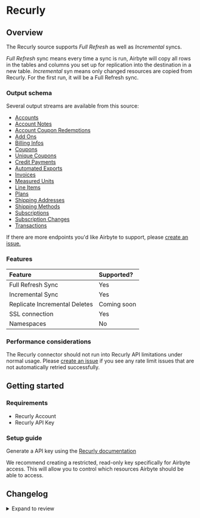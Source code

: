 # Recurly

## Overview

The Recurly source supports _Full Refresh_ as well as _Incremental_ syncs.

_Full Refresh_ sync means every time a sync is run, Airbyte will copy all rows in the tables and columns you set up for replication into the destination in a new table.
_Incremental_ syn means only changed resources are copied from Recurly. For the first run, it will be a Full Refresh sync.

### Output schema

Several output streams are available from this source:

- [Accounts](https://docs.recurly.com/docs/accounts)
- [Account Notes](https://docs.recurly.com/docs/accounts#account-notes)
- [Account Coupon Redemptions](https://docs.recurly.com/docs/coupons#redemptions)
- [Add Ons](https://docs.recurly.com/docs/plans#add-ons-1)
- [Billing Infos](https://docs.recurly.com/docs/accounts#billing-info)
- [Coupons](https://docs.recurly.com/docs/coupons)
- [Unique Coupons](https://docs.recurly.com/docs/bulk-unique-coupons)
- [Credit Payments](https://docs.recurly.com/docs/invoices)
- [Automated Exports](https://docs.recurly.com/docs/export-overview)
- [Invoices](https://docs.recurly.com/docs/invoices)
- [Measured Units](https://developers.recurly.com/api/v2021-02-25/index.html#tag/measured_unit)
- [Line Items](https://docs.recurly.com/docs/invoices#line-items)
- [Plans](https://docs.recurly.com/docs/plans)
- [Shipping Addresses](https://docs.recurly.com/docs/shipping-addresses)
- [Shipping Methods](https://docs.recurly.com/docs/shipping#shipping-methods)
- [Subscriptions](https://docs.recurly.com/docs/subscriptions)
- [Subscription Changes](https://docs.recurly.com/docs/change-subscription#subscription-changes)
- [Transactions](https://docs.recurly.com/docs/transactions)

If there are more endpoints you'd like Airbyte to support, please [create an issue.](https://github.com/airbytehq/airbyte/issues/new/choose)

### Features

| Feature                       | Supported?  |
| :---------------------------- | :---------- |
| Full Refresh Sync             | Yes         |
| Incremental Sync              | Yes         |
| Replicate Incremental Deletes | Coming soon |
| SSL connection                | Yes         |
| Namespaces                    | No          |

### Performance considerations

The Recurly connector should not run into Recurly API limitations under normal usage. Please [create an issue](https://github.com/airbytehq/airbyte/issues) if you see any rate limit issues that are not automatically retried successfully.

## Getting started

### Requirements

- Recurly Account
- Recurly API Key

### Setup guide

Generate a API key using the [Recurly documentation](https://docs.recurly.com/docs/api-keys#section-find-or-generate-your-api-key)

We recommend creating a restricted, read-only key specifically for Airbyte access. This will allow you to control which resources Airbyte should be able to access.

## Changelog

<details>
  <summary>Expand to review</summary>

| Version | Date       | Pull Request                                             | Subject                                                                              |
| :------ | :--------- | :------------------------------------------------------- | :----------------------------------------------------------------------------------- |
| 1.3.15 | 2025-03-29 | [56797](https://github.com/airbytehq/airbyte/pull/56797) | Update dependencies |
| 1.3.14 | 2025-03-22 | [56238](https://github.com/airbytehq/airbyte/pull/56238) | Update dependencies |
| 1.3.13 | 2025-03-08 | [55054](https://github.com/airbytehq/airbyte/pull/55054) | Update dependencies |
| 1.3.12 | 2025-02-23 | [54550](https://github.com/airbytehq/airbyte/pull/54550) | Update dependencies |
| 1.3.11 | 2025-02-15 | [54010](https://github.com/airbytehq/airbyte/pull/54010) | Update dependencies |
| 1.3.10 | 2025-02-08 | [53507](https://github.com/airbytehq/airbyte/pull/53507) | Update dependencies |
| 1.3.9 | 2025-02-01 | [52982](https://github.com/airbytehq/airbyte/pull/52982) | Update dependencies |
| 1.3.8 | 2025-01-25 | [52493](https://github.com/airbytehq/airbyte/pull/52493) | Update dependencies |
| 1.3.7 | 2025-01-18 | [51864](https://github.com/airbytehq/airbyte/pull/51864) | Update dependencies |
| 1.3.6 | 2025-01-11 | [51351](https://github.com/airbytehq/airbyte/pull/51351) | Update dependencies |
| 1.3.5 | 2024-12-28 | [50684](https://github.com/airbytehq/airbyte/pull/50684) | Update dependencies |
| 1.3.4 | 2024-12-21 | [50289](https://github.com/airbytehq/airbyte/pull/50289) | Update dependencies |
| 1.3.3 | 2024-12-14 | [49718](https://github.com/airbytehq/airbyte/pull/49718) | Update dependencies |
| 1.3.2 | 2024-12-12 | [49333](https://github.com/airbytehq/airbyte/pull/49333) | Update dependencies |
| 1.3.1 | 2024-12-11 | [49091](https://github.com/airbytehq/airbyte/pull/49091) | Starting with this version, the Docker image is now rootless. Please note that this and future versions will not be compatible with Airbyte versions earlier than 0.64 |
| 1.3.0 | 2024-11-13 | [48474](https://github.com/airbytehq/airbyte/pull/48474) | Remove definition and schema redundancy, update to latest CDK and make compatibility with builder |
| 1.2.0 | 2024-11-04 | [47290](https://github.com/airbytehq/airbyte/pull/47290) | Migrate to manifest only format |
| 1.1.13 | 2024-11-04 | [48248](https://github.com/airbytehq/airbyte/pull/48248) | Update dependencies |
| 1.1.12 | 2024-10-28 | [47067](https://github.com/airbytehq/airbyte/pull/47067) | Update dependencies |
| 1.1.11 | 2024-10-12 | [46829](https://github.com/airbytehq/airbyte/pull/46829) | Update dependencies |
| 1.1.10 | 2024-10-05 | [46456](https://github.com/airbytehq/airbyte/pull/46456) | Update dependencies |
| 1.1.9 | 2024-09-28 | [46140](https://github.com/airbytehq/airbyte/pull/46140) | Update dependencies |
| 1.1.8 | 2024-09-21 | [45764](https://github.com/airbytehq/airbyte/pull/45764) | Update dependencies |
| 1.1.7 | 2024-09-14 | [45471](https://github.com/airbytehq/airbyte/pull/45471) | Update dependencies |
| 1.1.6 | 2024-09-07 | [45274](https://github.com/airbytehq/airbyte/pull/45274) | Update dependencies |
| 1.1.5 | 2024-08-31 | [45050](https://github.com/airbytehq/airbyte/pull/45050) | Update dependencies |
| 1.1.4 | 2024-08-24 | [44742](https://github.com/airbytehq/airbyte/pull/44742) | Update dependencies |
| 1.1.3 | 2024-08-17 | [44210](https://github.com/airbytehq/airbyte/pull/44210) | Update dependencies |
| 1.1.2 | 2024-08-10 | [43472](https://github.com/airbytehq/airbyte/pull/43472) | Update dependencies |
| 1.1.1 | 2024-08-03 | [43144](https://github.com/airbytehq/airbyte/pull/43144) | Update dependencies |
| 1.1.0 | 2024-07-24 | [40729](https://github.com/airbytehq/airbyte/pull/40729) | Migrate connector to low code |
| 1.0.12 | 2024-07-20 | [42206](https://github.com/airbytehq/airbyte/pull/42206) | Update dependencies |
| 1.0.11 | 2024-07-13 | [41836](https://github.com/airbytehq/airbyte/pull/41836) | Update dependencies |
| 1.0.10 | 2024-07-10 | [41500](https://github.com/airbytehq/airbyte/pull/41500) | Update dependencies |
| 1.0.9 | 2024-07-09 | [41174](https://github.com/airbytehq/airbyte/pull/41174) | Update dependencies |
| 1.0.8 | 2024-07-06 | [40820](https://github.com/airbytehq/airbyte/pull/40820) | Update dependencies |
| 1.0.7 | 2024-06-27 | [40215](https://github.com/airbytehq/airbyte/pull/40215) | Replaced deprecated AirbyteLogger with logging.Logger |
| 1.0.6 | 2024-06-25 | [40474](https://github.com/airbytehq/airbyte/pull/40474) | Update dependencies |
| 1.0.5 | 2024-06-22 | [40012](https://github.com/airbytehq/airbyte/pull/40012) | Update dependencies |
| 1.0.4 | 2024-06-06 | [39178](https://github.com/airbytehq/airbyte/pull/39178) | [autopull] Upgrade base image to v1.2.2 |
| 1.0.3 | 2024-04-19 | [37246](https://github.com/airbytehq/airbyte/pull/37246) | Updating to 0.80.0 CDK |
| 1.0.2 | 2024-04-12 | [37246](https://github.com/airbytehq/airbyte/pull/37246) | schema descriptions |
| 1.0.1 | 2024-03-05 | [35828](https://github.com/airbytehq/airbyte/pull/35828) | Bump version to unarchive supportLevel in Cloud productionDB |
| 1.0.0 | 2024-03-01 | [35763](https://github.com/airbytehq/airbyte/pull/35763) | Re-introduce updated connector to catalog from archival repo |
| 0.5.0 | 2024-02-22 | [34622](https://github.com/airbytehq/airbyte/pull/34622) | Republish connector using base image/Poetry, update schemas |
| 0.4.1 | 2022-06-10 | [13685](https://github.com/airbytehq/airbyte/pull/13685) | Add state_checkpoint_interval to Recurly stream |
| 0.4.0 | 2022-01-28 | [9866](https://github.com/airbytehq/airbyte/pull/9866) | Revamp Recurly Schema and add more resources |
| 0.3.2 | 2022-01-20 | [8617](https://github.com/airbytehq/airbyte/pull/8617) | Update connector fields title/description |
| 0.3.1 | 2022-01-10 | [9382](https://github.com/airbytehq/airbyte/pull/9382) | Source Recurly: avoid loading all accounts when importing account coupon redemptions |
| 0.3.0 | 2021-12-08 | [8468](https://github.com/airbytehq/airbyte/pull/8468) | Support Incremental Sync Mode |

</details>
